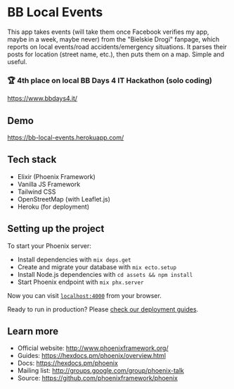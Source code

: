 # BB Local Events

This app takes events (will take them once Facebook verifies my app, maybe in a week, maybe never) from the "Bielskie Drogi" fanpage, which reports on local events/road accidents/emergency situations. It parses their posts for location (street name, etc.), then puts them on a map. Simple and useful.

### 🏆 4th place on local BB Days 4 IT Hackathon (solo coding)

https://www.bbdays4.it/

## Demo

https://bb-local-events.herokuapp.com/

## Tech stack

  * Elixir (Phoenix Framework)
  * Vanilla JS Framework
  * Tailwind CSS
  * OpenStreetMap (with Leaflet.js)
  * Heroku (for deployment)

## Setting up the project

To start your Phoenix server:

  * Install dependencies with `mix deps.get`
  * Create and migrate your database with `mix ecto.setup`
  * Install Node.js dependencies with `cd assets && npm install`
  * Start Phoenix endpoint with `mix phx.server`

Now you can visit [`localhost:4000`](http://localhost:4000) from your browser.

Ready to run in production? Please [check our deployment guides](https://hexdocs.pm/phoenix/deployment.html).

## Learn more

  * Official website: http://www.phoenixframework.org/
  * Guides: https://hexdocs.pm/phoenix/overview.html
  * Docs: https://hexdocs.pm/phoenix
  * Mailing list: http://groups.google.com/group/phoenix-talk
  * Source: https://github.com/phoenixframework/phoenix
